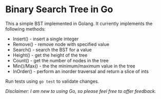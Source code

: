 # Binary Search Tree in Go
This a simple BST implemented in Golang. It currently implements the following methods:
- Insert() - insert a single integer
- Remove() - remove node with specified value 
- Search() - search the BST for a value
- Height() - get the height of the tree
- Count() - get the number of nodes in the tree
- Min()/Max() - the the minimum/maximum value in the tree
- InOrder() - perform an inorder traversal and return a slice of ints

Run tests using `go test` to validate changes.

*Disclaimer: I am new to using Go, so please feel free to offer feedback.*

